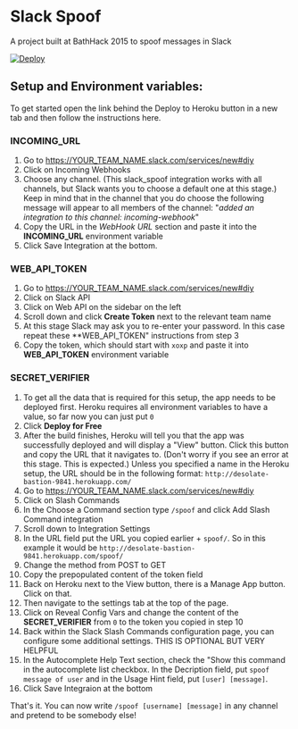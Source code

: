 # Slack Spoof
A project built at BathHack 2015 to spoof messages in Slack

[![Deploy](https://www.herokucdn.com/deploy/button.svg)](https://heroku.com/deploy)

## Setup and Environment variables:

To get started open the link behind the Deploy to Heroku button in a new tab and then follow the instructions here.

### INCOMING_URL
1. Go to https://YOUR_TEAM_NAME.slack.com/services/new#diy
2. Click on Incoming Webhooks
3. Choose any channel. (This slack_spoof integration works with all channels, but Slack wants you to choose a default one at this stage.) Keep in mind that in the channel that you do choose the following message will appear to all members of the channel: "*added an integration to this channel: incoming-webhook*"
4. Copy the URL in the *WebHook URL* section and paste it into the **INCOMING_URL** environment variable
5. Click Save Integration at the bottom.

### WEB_API_TOKEN
1. Go to https://YOUR_TEAM_NAME.slack.com/services/new#diy
2. Click on Slack API
3. Click on Web API on the sidebar on the left
4. Scroll down and click **Create Token** next to the relevant team name
5. At this stage Slack may ask you to re-enter your password. In this case repeat these **WEB_API_TOKEN" instructions from step 3
6. Copy the token, which should start with `xoxp` and paste it into **WEB_API_TOKEN** environment variable

### SECRET_VERIFIER
1. To get all the data that is required for this setup, the app needs to be deployed first. Heroku requires all environment variables to have a value, so far now you can just put `0`
2. Click **Deploy for Free**
3. After the build finishes, Heroku will tell you that the app was successfully deployed and will display a "View" button. Click this button and copy the URL that it navigates to. (Don't worry if you see an error at this stage. This is expected.) Unless you specified a name in the Heroku setup, the URL should be in the following format: `http://desolate-bastion-9841.herokuapp.com/`
4. Go to https://YOUR_TEAM_NAME.slack.com/services/new#diy
5. Click on Slash Commands
6. In the Choose a Command section type `/spoof` and click Add Slash Command integration
7. Scroll down to Integration Settings
8. In the URL field put the URL you copied earlier + `spoof/`. So in this example it would be `http://desolate-bastion-9841.herokuapp.com/spoof/`
9. Change the method from POST to GET
10. Copy the prepopulated content of the token field
11. Back on Heroku next to the View button, there is a Manage App button. Click on that.
12. Then navigate to the settings tab at the top of the page.
13. Click on Reveal Config Vars and change the content of the **SECRET_VERIFIER** from `0` to the token you copied in step 10
14. Back within the Slack Slash Commands configuration page, you can configure some additional settings. THIS IS OPTIONAL BUT VERY HELPFUL
15. In the Autocomplete Help Text section, check the "Show this command in the autocomplete list checkbox. In the Decription field, put `spoof message of user` and in the Usage Hint field, put `[user] [message]`.
16. Click Save Integraion at the bottom

That's it. You can now write `/spoof [username] [message]` in any channel and pretend to be somebody else!